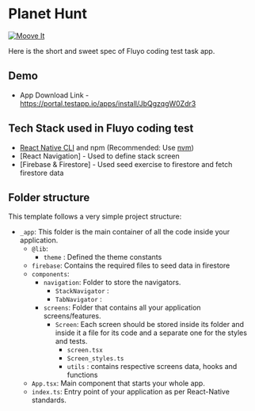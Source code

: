 # Planet Hunt

[![Moove It](https://circleci.com/gh/moove-it/react-native-template.svg?style=svg)](https://app.circleci.com/pipelines/github/moove-it/react-native-template?branch=master)

Here is the short and sweet spec of Fluyo coding test task app.

## Demo

- App Download Link - https://portal.testapp.io/apps/install/JbQgzqgW0Zdr3

## Tech Stack used in Fluyo coding test

- [React Native CLI](https://nodejs.org) and npm (Recommended: Use [nvm](https://github.com/nvm-sh/nvm))
- [React Navigation] - Used to define stack screen
- [Firebase & Firestore] - Used seed exercise to firestore and fetch firestore data

## Folder structure

This template follows a very simple project structure:

- `_app`: This folder is the main container of all the code inside your application.
  - `@lib`:
    - `theme` : Defined the theme constants
  - `firebase`: Contains the required files to seed data in firestore
  - `components`:
    - `navigation`: Folder to store the navigators.
      - `StackNavigator` :
      - `TabNavigator` :
    - `screens`: Folder that contains all your application screens/features.
      - `Screen`: Each screen should be stored inside its folder and inside it a file for its code and a separate one for the styles and tests.
        - `screen.tsx`
        - `Screen_styles.ts`
        - `utils` : contains respective screens data, hooks and functions
  - `App.tsx`: Main component that starts your whole app.
  - `index.ts`: Entry point of your application as per React-Native standards.
